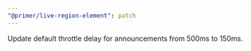 ```yaml
---
"@primer/live-region-element": patch
---
```


Update default throttle delay for announcements from 500ms to 150ms.
